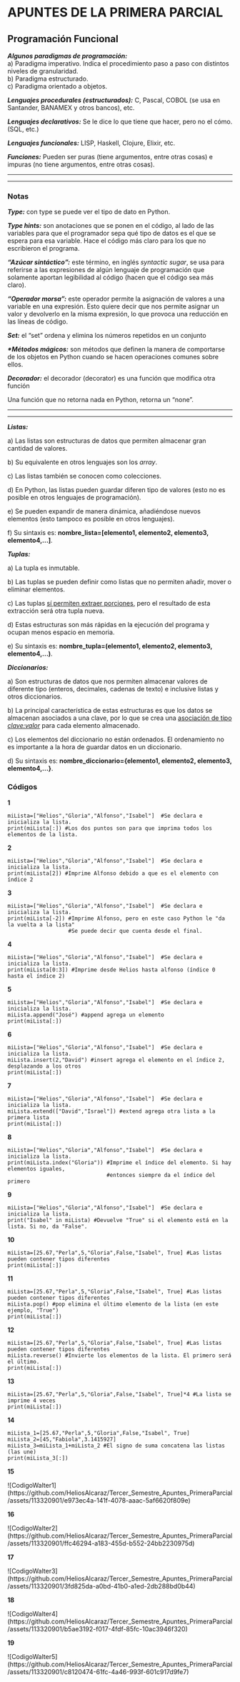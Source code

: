 # APUNTES DE LA PRIMERA PARCIAL
## Programación Funcional
***Algunos paradigmas de programación:***     
a) Paradigma imperativo. Indica el procedimiento paso a paso con distintos niveles de granularidad.  
b) Paradigma estructurado.  
c) Paradigma orientado a objetos.  
<p><em><strong>Lenguajes procedurales (estructurados):</strong></em> C, Pascal, COBOL (se usa en Santander, BANAMEX y otros bancos), etc.</p>    
<p><em><strong>Lenguajes declarativos:</strong></em> Se le dice lo que tiene que hacer, pero no el cómo. (SQL, etc.)</p>    
<p><em><strong>Lenguajes funcionales:</strong></em> LISP, Haskell, Clojure, Elixir, etc.</p>  
<p><em><strong>Funciones:</strong></em> Pueden ser puras (tiene argumentos, entre otras cosas) e impuras (no tiene argumentos, entre otras cosas).</p>  
<hr>
<hr>
<h3>Notas</h3>
<p><em><strong>Type:</strong></em> con type se puede ver el tipo de dato en Python.</p>  
<p><em><strong>Type hints:</strong></em> son anotaciones que se ponen en el código, al lado de las variables para 
que el programador sepa qué tipo de datos es el que se espera para esa variable. Hace el código más claro para los que no 
escribieron el programa.</p> 
<p><em><strong>“Azúcar sintáctico”:</strong></em> este término, en inglés <em>syntactic sugar</em>, se usa para referirse a las
expresiones de algún lenguaje de programación que solamente aportan legibilidad al código (hacen que el código
sea más claro).</p>  
<p><em><strong>“Operador morsa”:</strong></em> este operador permite la asignación de valores a una variable en una
expresión. Esto quiere decir que nos permite asignar un valor y devolverlo en la misma expresión, lo que provoca una reducción en
las líneas de código.</p>    
<p><em><strong>Set:</strong></em> el “set” ordena y elimina los números repetidos en un conjunto</p>   
<p><em><strong>*Métodos mágicos:</strong></em> son métodos que definen la manera de comportarse de los objetos en Python 
cuando se hacen operaciones comunes sobre ellos.</p>  
<p><em><strong>Decorador:</strong></em> el decorador (decorator) es una función que modifica otra función</p>  
<p>Una función que no retorna nada en Python, retorna un “none”.</p>  
<hr>
<hr>
<em><strong>Listas:</strong></em>
<p>a) Las listas son estructuras de datos que permiten almacenar gran cantidad de valores.</p>
<p>b) Su equivalente en otros lenguajes son los <em>array</em>.</p> 
<p>c) Las listas también se conocen como colecciones.</p>  
<p>d) En Python, las listas pueden guardar diferen tipo de valores (esto no es posible en otros lenguajes de programación).</p>  
<p>e) Se pueden expandir de manera dinámica, añadiéndose nuevos elementos (esto tampoco es posible en otros lenguajes).</p>
<p>f) Su sintaxis es: <strong>nombre_lista=[elemento1, elemento2, elemento3, elemento4,...]</strong>.</p> 

<em><strong>Tuplas:</strong></em>
<p>a) La tupla es inmutable.</p>  
<p>b) Las tuplas se pueden definir como listas que no permiten añadir, mover o eliminar elementos.</p>  
<p>c) Las tuplas <u>sí permiten extraer porciones</u>, pero el resultado de esta extracción será otra tupla nueva.</p>  
<p>d) Estas estructuras son más rápidas en la ejecución del programa y ocupan menos espacio en memoria.</p>  
<p>e) Su sintaxis es: <strong>nombre_tupla=(elemento1, elemento2, elemento3, elemento4,...)</strong>.</p>  

<em><strong>Diccionarios:</strong></em>
<p>a) Son estructuras de datos que nos permiten almacenar valores de diferente tipo (enteros, decimales, cadenas de
texto) e inclusive listas y otros diccionarios.</p>  
<p>b) La principal característica de estas estructuras es que los datos se almacenan asociados a una clave, por lo 
que se crea una <u>asociación de tipo <em>clave:valor</em></u> para cada elemento almacenado.</p> 
<p>c) Los elementos del diccionario no están ordenados. El ordenamiento no es importante a la hora de 
guardar datos en un diccionario.</p>
<p>d) Su sintaxis es: <strong>nombre_diccionario={elemento1, elemento2, elemento3, elemento4,...}</strong>.</p> 
<h3>Códigos</h3>
<p><strong>1</strong></p>
<code>miLista=["Helios","Gloria","Alfonso","Isabel"]  #Se declara e inicializa la lista.
print(miLista[:]) #Los dos puntos son para que imprima todos los elementos de la lista.</code>  
<p><strong>2</strong></p>
<code>miLista=["Helios","Gloria","Alfonso","Isabel"]  #Se declara e inicializa la lista.
print(miLista[2]) #Imprime Alfonso debido a que es el elemento con índice 2</code>
<p><strong>3</strong></p>
<code>miLista=["Helios","Gloria","Alfonso","Isabel"]  #Se declara e inicializa la lista.
print(miLista[-2]) #Imprime Alfonso, pero en este caso Python le "da la vuelta a la lista"
                   #Se puede decir que cuenta desde el final.</code>
<p><strong>4</strong></p>
<code>miLista=["Helios","Gloria","Alfonso","Isabel"]  #Se declara e inicializa la lista.
print(miLista[0:3]) #Imprime desde Helios hasta alfonso (índice 0 hasta el índice 2)</code>
<p><strong>5</strong></p>
<code>miLista=["Helios","Gloria","Alfonso","Isabel"]  #Se declara e inicializa la lista.
miLista.append("José") #append agrega un elemento
print(miLista[:])</code>
<p><strong>6</strong></p>
<code>miLista=["Helios","Gloria","Alfonso","Isabel"]  #Se declara e inicializa la lista.
miLista.insert(2,"David") #insert agrega el elemento en el índice 2, desplazando a los otros
print(miLista[:])</code>
<p><strong>7</strong></p>
<code>miLista=["Helios","Gloria","Alfonso","Isabel"]  #Se declara e inicializa la lista.
miLista.extend(["David","Israel"]) #extend agrega otra lista a la primera lista
print(miLista[:])</code>
<p><strong>8</strong></p>
<code>miLista=["Helios","Gloria","Alfonso","Isabel"]  #Se declara e inicializa la lista.
print(miLista.index("Gloria")) #Imprime el índice del elemento. Si hay elementos iguales,
                               #entonces siempre da el índice del primero </code>
<p><strong>9</strong></p>
<code>miLista=["Helios","Gloria","Alfonso","Isabel"]  #Se declara e inicializa la lista.
print("Isabel" in miLista) #Devuelve "True" si el elemento está en la lista. Si no, da "False".</code>
<p><strong>10</strong></p>
<code>miLista=[25.67,"Perla",5,"Gloria",False,"Isabel", True] #Las listas pueden contener tipos diferentes
print(miLista[:])</code>
<p><strong>11</strong></p>
<code>miLista=[25.67,"Perla",5,"Gloria",False,"Isabel", True] #Las listas pueden contener tipos diferentes
miLista.pop() #pop elimina el último elemento de la lista (en este ejemplo, "True")
print(miLista[:])</code>
<p><strong>12</strong></p>
<code>miLista=[25.67,"Perla",5,"Gloria",False,"Isabel", True] #Las listas pueden contener tipos diferentes
miLista.reverse() #Invierte los elementos de la lista. El primero será el último.
print(miLista[:])</code>
<p><strong>13</strong></p>
<code>miLista=[25.67,"Perla",5,"Gloria",False,"Isabel", True]*4 #La lista se imprime 4 veces
print(miLista[:])</code>
<p><strong>14</strong></p>
<code>miLista_1=[25.67,"Perla",5,"Gloria",False,"Isabel", True]
miLista_2=[45,"Fabiola",3.1415927]
miLista_3=miLista_1+miLista_2 #El signo de suma concatena las listas (las une)
print(miLista_3[:])</code>
<p><strong>15</strong></p>
![CodigoWalter1](https://github.com/HeliosAlcaraz/Tercer_Semestre_Apuntes_PrimeraParcial/assets/113320901/e973ec4a-141f-4078-aaac-5af6620f809e)
<p><strong>16</strong></p>
![CodigoWalter2](https://github.com/HeliosAlcaraz/Tercer_Semestre_Apuntes_PrimeraParcial/assets/113320901/ffc46294-a183-455d-b552-24bb2230975d)
<p><strong>17</strong></p>
![CodigoWalter3](https://github.com/HeliosAlcaraz/Tercer_Semestre_Apuntes_PrimeraParcial/assets/113320901/3fd825da-a0bd-41b0-a1ed-2db288bd0b44)
<p><strong>18</strong></p>
![CodigoWalter4](https://github.com/HeliosAlcaraz/Tercer_Semestre_Apuntes_PrimeraParcial/assets/113320901/b5ae3192-f017-4fdf-85fc-10ac3946f320)
<p><strong>19</strong></p>
![CodigoWalter5](https://github.com/HeliosAlcaraz/Tercer_Semestre_Apuntes_PrimeraParcial/assets/113320901/c8120474-61fc-4a46-993f-601c917d9fe7)



